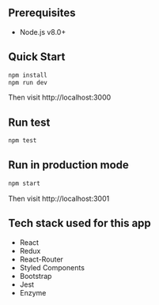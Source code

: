 ## Prerequisites
- Node.js v8.0+

## Quick Start
```sh
npm install
npm run dev
```
Then visit http://localhost:3000

## Run test
```sh
npm test
```

## Run in production mode
```sh
npm start
```
Then visit http://localhost:3001

## Tech stack used for this app
- React
- Redux
- React-Router
- Styled Components
- Bootstrap
- Jest
- Enzyme
